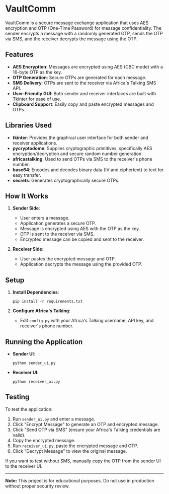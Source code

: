 # VaultComm

VaultComm is a secure message exchange application that uses AES encryption and OTP (One-Time Password) for message confidentiality. The sender encrypts a message with a randomly generated OTP, sends the OTP via SMS, and the receiver decrypts the message using the OTP.

## Features

- **AES Encryption**: Messages are encrypted using AES (CBC mode) with a 16-byte OTP as the key.
- **OTP Generation**: Secure OTPs are generated for each message.
- **SMS Delivery**: OTPs are sent to the receiver via Africa's Talking SMS API.
- **User-Friendly GUI**: Both sender and receiver interfaces are built with Tkinter for ease of use.
- **Clipboard Support**: Easily copy and paste encrypted messages and OTPs.

## Libraries Used

- **tkinter**: Provides the graphical user interface for both sender and receiver applications.
- **pycryptodome**: Supplies cryptographic primitives, specifically AES encryption/decryption and secure random number generation.
- **africastalking**: Used to send OTPs via SMS to the receiver's phone number.
- **base64**: Encodes and decodes binary data (IV and ciphertext) to text for easy transfer.
- **secrets**: Generates cryptographically secure OTPs.

## How It Works

1. **Sender Side**:
    - User enters a message.
    - Application generates a secure OTP.
    - Message is encrypted using AES with the OTP as the key.
    - OTP is sent to the receiver via SMS.
    - Encrypted message can be copied and sent to the receiver.

2. **Receiver Side**:
    - User pastes the encrypted message and OTP.
    - Application decrypts the message using the provided OTP.

## Setup

1. **Install Dependencies**:
    ```
    pip install -r requirements.txt
    ```

2. **Configure Africa's Talking**:
    - Edit `config.py` with your Africa's Talking username, API key, and receiver's phone number.

## Running the Application

- **Sender UI**:
    ```
    python sender_ui.py
    ```
- **Receiver UI**:
    ```
    python receiver_ui.py
    ```

## Testing

To test the application:

1. Run `sender_ui.py` and enter a message.
2. Click "Encrypt Message" to generate an OTP and encrypted message.
3. Click "Send OTP via SMS" (ensure your Africa's Talking credentials are valid).
4. Copy the encrypted message.
5. Run `receiver_ui.py`, paste the encrypted message and OTP.
6. Click "Decrypt Message" to view the original message.

If you want to test without SMS, manually copy the OTP from the sender UI to the receiver UI.

---

**Note:** This project is for educational purposes. Do not use in production without proper security review.